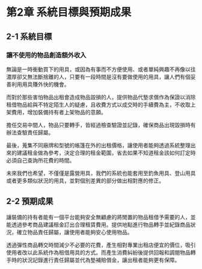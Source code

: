 # 第2章 系統目標與預期成果

## 2-1 系統目標

### 讓不使用的物品創造額外收入
無論是一時衝動買下的用具，或因為有事而不方便使用、或者單純興趣不再像以往濃厚卻又無法斷捨離的人，只要有一段時間是沒有要做使用的用具，讓人們有個妥善利用用具賺外快的機會。

而對於那些害怕物品出租會造成物品毀損的人，提供物品代墊求償作為保證以消除租借物品給與不特定陌生人的疑慮，且收費方式以成交時的手續費為主，不收取上架費用，增加裝備持有者上架物品的意願。

擔任交易中間人，物品只要轉手，皆經過檢查驗證並記錄，確保商品出現毀損時有辦法查驗責任歸屬。

最後，蒐集不同廠牌和型號的帳篷在外的出租價格，讓使用者能夠透過系統整理出來的建議租金做為參考，決定合理的租金範圍，省去如果不知道租金該如何訂定時必須自己查詢所花費的時間。

未來我們也希望，不僅僅是露營用具，我們的系統也能套用至釣魚用具、登山用具或者更多類似狀況的用具，並對個別差異的部分做出相對應的修正。

## 2-2 預期成果
讓裝備的持有者能有一個平台能夠安全無顧慮的將閒置的物品租借予需要的人，並能透過參考商品建議租金訂出合理租賃費用。提供地點進行物品轉手並紀錄商品狀況，確立物品責任歸屬，讓使用者能夠安心使用物品。

透過彈性商品轉交時間減少不必要的花費，產生相對專業出租店便宜的價位，吸引使用者改以此系統作為租借用具的方式。而產生消費糾紛後提供回報和調閱物品轉手時的狀況記錄進行責任歸屬並代為墊補賠償金，讓出租者能夠更有保障。